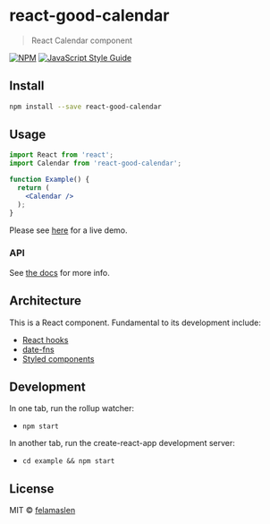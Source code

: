 # react-good-calendar

> React Calendar component

[![NPM](https://img.shields.io/npm/v/react-good-calendar.svg)](https://www.npmjs.com/package/react-good-calendar) [![JavaScript Style Guide](https://img.shields.io/badge/code_style-standard-brightgreen.svg)](https://standardjs.com)

## Install

```bash
npm install --save react-good-calendar
```

## Usage

```jsx
import React from 'react';
import Calendar from 'react-good-calendar';

function Example() {
  return (
    <Calendar />
  );
}
```

Please see [here](https://felamaslen.github.io/react-good-calendar/) for a live demo.

### API

See [the docs](docs/api.md) for more info.

## Architecture

This is a React component. Fundamental to its development include:

- [React hooks](https://reactjs.org/docs/hooks-intro.html)
- [date-fns](https://date-fns.org/)
- [Styled components](https://www.styled-components.com/)

## Development

In one tab, run the rollup watcher:

- `npm start`

In another tab, run the create-react-app development server:

- `cd example && npm start`

## License

MIT © [felamaslen](https://github.com/felamaslen)
